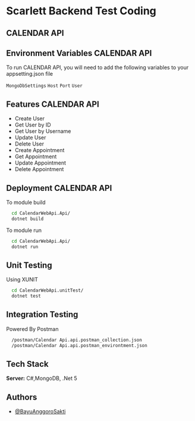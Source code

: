 ﻿
# Scarlett  Backend Test Coding

## CALENDAR API

## Environment Variables CALENDAR API

To run CALENDAR API, you will need to add the following variables to your appsetting.json file

`MongoDbSettings` `Host`  `Port` `User` 


## Features CALENDAR API

- Create User
- Get User by ID
- Get User by Username
- Update User
- Delete User
- Create Appointment
- Get Appointment
- Update Appointment
- Delete Appointment


## Deployment CALENDAR API
To module build
```bash
  cd CalendarWebApi.Api/
  dotnet build
```

To module run
```bash
  cd CalendarWebApi.Api/
  dotnet run
```

## Unit Testing
Using XUNIT
```bash
  cd CalendarWebApi.unitTest/
  dotnet test
```

## Integration Testing
Powered By Postman
```bash
  /postman/Calendar Api.api.postman_collection.json
  /postman/Calendar Api.api.postman_environtment.json
```

## Tech Stack

**Server:** C#,MongoDB, .Net 5


## Authors

- [@BayuAnggoroSakti](https://github.com/BayuAnggoroSakti)

